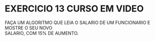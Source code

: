 # EXERCICIO 13 CURSO EM VIDEO

FAÇA UM ALGORITMO QUE LEIA O SALARIO DE UM FUNCIONARIO E MOSTRE O SEU NOVO\
SALARIO, COM 15% DE AUMENTO.
